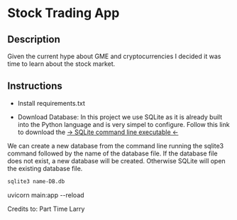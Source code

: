 
# Stock Trading App

## Description

Given the current hype about GME and cryptocurrencies I decided it was time to learn about the stock market.




## Instructions

  - Install requirements.txt

  - Download Database:
In this project we use SQLite as it is already built into the Python language and is very simpel to configure.
Follow this link to download the [-> SQLite command line executable <-](https://sqlite.org/download.html)

We can create a new database from the command line running the sqlite3 command followed by the name of the database file. If the database file does not exist, a new database will be created. Otherwise SQLite will open the existing database file.

```bash
sqlite3 name-DB.db
```


uvicorn main:app --reload

Credits to: Part Time Larry 